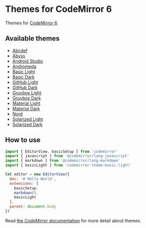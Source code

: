 Themes for CodeMirror 6
===========================

[//]: # "[ [**DEMO**](https://fsegurai.github.io/@codemirror/theme) ]"


Themes for [CodeMirror 6](https://codemirror.net/).

## Available themes

- [Abcdef](./packages/abcdef)
- [Abyss](./packages/abyss)
- [Android Studio](./packages/android-studio)
- [Andromeda](./packages/andromeda)
- [Basic Light](./packages/basic-light)
- [Basic Dark](./packages/basic-dark)
- [GitHub Light](./packages/github-light)
- [GitHub Dark](./packages/github-dark)
- [Gruvbox Light](./packages/gruvbox-light)
- [Gruvbox Dark](./packages/gruvbox-dark)
- [Material Light](./packages/material-light)
- [Material Dark](./packages/material-dark)
- [Nord](./packages/nord)
- [Solarized Light](./packages/solarized-light)
- [Solarized Dark](./packages/solarized-dark)

## How to use

```js
import { EditorView, basicSetup } from 'codemirror'
import { javascript } from '@codemirror/lang-javascript'
import { markdown } from '@codemirror/lang-markdown'
import { basicLight } from 'codemirror-theme-basic-light'

let editor = new EditorView({
  doc: '# Hello World',
  extensions: [
    basicSetup,
    markdown(),
    basicLight
  ],
  parent: document.body
})
```

Read [the CodeMirror documentation](https://codemirror.net/6/examples/styling/) for more detail about themes.

